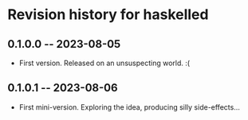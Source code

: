 # Revision history for haskelled

## 0.1.0.0 -- 2023-08-05

* First version. Released on an unsuspecting world. :(

## 0.1.0.1 -- 2023-08-06

* First mini-version. Exploring the idea, producing silly side-effects...
